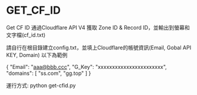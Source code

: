 # GET_CF_ID
Get CF ID
通過Cloudflare API V4 獲取 Zone ID & Record ID，並輸出到螢幕和文字檔(cf_id.txt)


請自行在根目錄建立config.txt，並填上Cloudflare的帳號資訊(Email, Gobal API KEY, Domain)
以下為範例

{
    "Email": "aaa@bbb.ccc",
    "G_Key": "xxxxxxxxxxxxxxxxxxxxxxx",
    "domains": [
    	"ss.com",
     	"gg.top"
    ]
}

運行方式: python get-cfid.py
